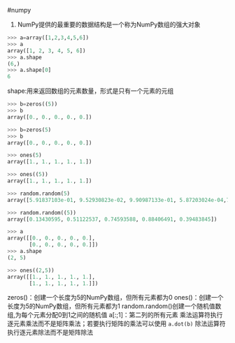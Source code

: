#numpy
1. NumPy提供的最重要的数据结构是一个称为NumPy数组的强大对象
```py
>>> a=array([1,2,3,4,5,6])
>>> a
array([1, 2, 3, 4, 5, 6])
>>> a.shape
(6,)
>>> a.shape[0]
6
```
shape:用来返回数组的元素数量，形式是只有一个元素的元组

```py
>>> b=zeros((5))
>>> b
array([0., 0., 0., 0., 0.])

>>> b=zeros(5)
>>> b
array([0., 0., 0., 0., 0.])

>>> ones(5)
array([1., 1., 1., 1., 1.])

>>> ones((5))
array([1., 1., 1., 1., 1.])

>>> random.random(5)
array([5.91837103e-01, 9.52930823e-02, 9.90987133e-01, 5.87203024e-04,7.56737895e-01])

>>> random.random((5))
array([0.13430595, 0.51122537, 0.74593588, 0.88406491, 0.39483845])

>>> a
array([[0., 0., 0., 0., 0.],
       [0., 0., 0., 0., 0.]])
>>> a.shape
(2, 5)

>>> ones((2,5))
array([[1., 1., 1., 1., 1.],
       [1., 1., 1., 1., 1.]])

```
zeros()：创建一个长度为5的NumPy数组，但所有元素都为0
ones()：创建一个长度为5的NumPy数组，但所有元素都为1
random.random()创建一个随机值数组,为每个元素分配0到1之间的随机值
a[:;1]：第二列的所有元素
乘法运算符执行逐元素乘法而不是矩阵乘法；若要执行矩阵的乘法可以使用  ``a.dot(b)``
除法运算符执行逐元素除法而不是矩阵除法
